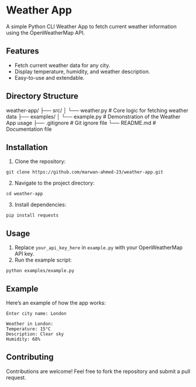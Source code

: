 # Weather App

A simple Python CLI Weather App to fetch current weather information using the OpenWeatherMap API.

## Features
- Fetch current weather data for any city.
- Display temperature, humidity, and weather description.
- Easy-to-use and extendable.

## Directory Structure

weather-app/
├── src/
│   └── weather.py        # Core logic for fetching weather data
├── examples/
│   └── example.py        # Demonstration of the Weather App usage
├── .gitignore            # Git ignore file
└── README.md             # Documentation file


## Installation

1. Clone the repository:

```
git clone https://github.com/marwan-ahmed-23/weather-app.git
```

2. Navigate to the project directory:

```
cd weather-app
```

3. Install dependencies:

```
pip install requests
```

## Usage

1. Replace `your_api_key_here` in `example.py` with your OpenWeatherMap API key.
2. Run the example script:

```
python examples/example.py
```

## Example

Here’s an example of how the app works:

```
Enter city name: London

Weather in London:
Temperature: 15°C
Description: Clear sky
Humidity: 68%
```

## Contributing

Contributions are welcome! Feel free to fork the repository and submit a pull request.

